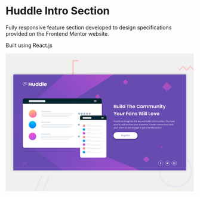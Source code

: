 # Huddle Intro Section

Fully responsive feature section developed to design specifications provided on the Frontend Mentor website.

Built using React.js

![](src/images/desktop-preview.jpg)
